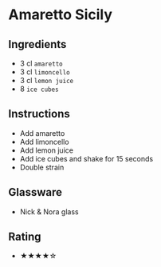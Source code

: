 # Amaretto Sicily

## Ingredients
- 3 cl `amaretto`
- 3 cl `limoncello`
- 3 cl `lemon juice`
- 8 `ice cubes`

## Instructions
- Add amaretto
- Add limoncello
- Add lemon juice
- Add ice cubes and shake for 15 seconds
- Double strain

## Glassware
- Nick & Nora glass

## Rating
- ★★★★☆